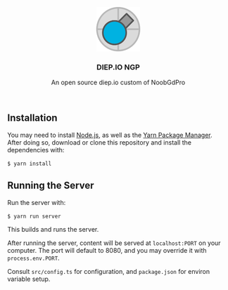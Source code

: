 <br><br>
<div align="center">
<img src="./icon.png" width="20%" />
<h3> DIEP.IO NGP </h3>
<p> An open source diep.io custom of NoobGdPro </p>
</div>
<br>

## Installation

You may need to install [Node.js](https://nodejs.org/), as well as the [Yarn Package Manager](https://classic.yarnpkg.com/en/docs/install).\
After doing so, download or clone this repository and install the dependencies with:
```bash
$ yarn install
```

## Running the Server

Run the server with:
```bash
$ yarn run server
```
This builds and runs the server.

After running the server, content will be served at `localhost:PORT` on your computer. The port will default to 8080, and you may override it with `process.env.PORT`.

Consult `src/config.ts` for configuration, and `package.json` for environ variable setup.
